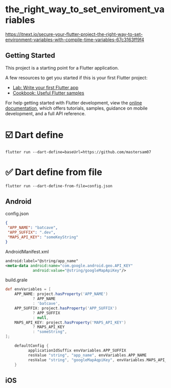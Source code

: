 # the_right_way_to_set_enviroment_variables
https://itnext.io/secure-your-flutter-project-the-right-way-to-set-environment-variables-with-compile-time-variables-67c3163ff9f4

## Getting Started

This project is a starting point for a Flutter application.

A few resources to get you started if this is your first Flutter project:

- [Lab: Write your first Flutter app](https://docs.flutter.dev/get-started/codelab)
- [Cookbook: Useful Flutter samples](https://docs.flutter.dev/cookbook)

For help getting started with Flutter development, view the
[online documentation](https://docs.flutter.dev/), which offers tutorials,
samples, guidance on mobile development, and a full API reference.

# ☑️ Dart define
```
flutter run --dart-define=baseUrl=https://github.com/mastersam07
```

# ✅ Dart define from file
```
flutter run --dart-define-from-file=config.json
```

## Android
config.json
```json
{
 "APP_NAME": "batcave",
 "APP_SUFFIX": ".dev",
 "MAPS_API_KEY": "someKeyString"
}
```

AndroidManifest.xml
```xml
android:label="@string/app_name"
<meta-data android:name="com.google.android.geo.API_KEY"
            android:value="@string/googleMapApiKey"/>
```

build.grale
```gradle
def envVariables = [
    APP_NAME: project.hasProperty('APP_NAME')
            ? APP_NAME
            : 'batcave',
    APP_SUFFIX: project.hasProperty('APP_SUFFIX')
            ? APP_SUFFIX
            : null,
    MAPS_API_KEY: project.hasProperty('MAPS_API_KEY')
            ? MAPS_API_KEY
            : "someString",
];

    defaultConfig {
          applicationIdSuffix envVariables.APP_SUFFIX
          resValue "string", "app_name", envVariables.APP_NAME
          resValue "string", "googleMapAqpiKey", envVariables.MAPS_API_KEY
    }
```

## iOS



